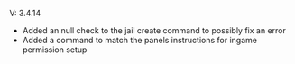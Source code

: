
V: 3.4.14
 - Added an null check to the jail create command to possibly fix an error
 - Added a command to match the panels instructions for ingame permission setup